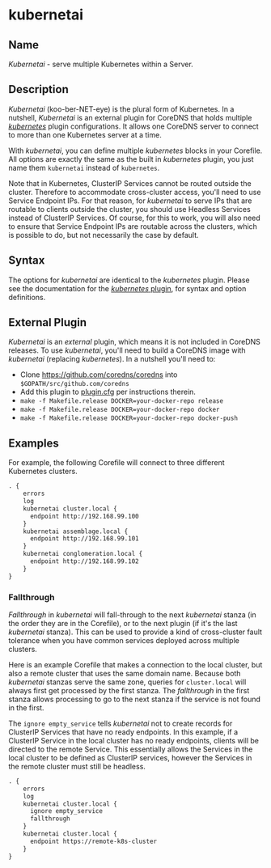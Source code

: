 # kubernetai

## Name

*Kubernetai* - serve multiple Kubernetes within a Server.

## Description

*Kubernetai* (koo-ber-NET-eye) is the plural form of Kubernetes.
In a nutshell, *Kubernetai* is an external plugin for CoreDNS that holds multiple
[*kubernetes*](https://github.com/coredns/coredns/tree/master/plugin/kubernetes) plugin
configurations.  It allows one CoreDNS server to connect to more than one Kubernetes server at a time.

With *kubernetai*, you can define multiple *kubernetes* blocks in your Corefile. All options are
exactly the same as the built in *kubernetes* plugin, you just name them `kubernetai` instead of
`kubernetes`.

Note that in Kubernetes, ClusterIP Services cannot be routed outside the cluster.  Therefore to accommodate cross-cluster access, you'll need to use Service Endpoint IPs.  For that reason, for *kubernetai* to serve IPs that are routable to clients outside the cluster, you should use Headless Services instead of ClusterIP Services.  Of course, for this to work, you will also need to ensure that Service Endpoint IPs are routable across the clusters, which is possible to do, but not necessarily the case by default.

## Syntax

The options for *kubernetai* are identical to the *kubernetes* plugin.  Please see the documentation for the [*kubernetes* plugin](https://github.com/coredns/coredns/blob/master/plugin/kubernetes/README.md), for syntax and option definitions.

## External Plugin

*Kubernetai* is an *external* plugin, which means it is not included in CoreDNS releases.  To use *kubernetai*, you'll need to build a CoreDNS image with *kubernetai* (replacing *kubernetes*). In a nutshell you'll need to:
* Clone https://github.com/coredns/coredns into `$GOPATH/src/github.com/coredns`
* Add this plugin to [plugin.cfg](https://github.com/coredns/coredns/blob/master/plugin.cfg) per instructions therein.
* `make -f Makefile.release DOCKER=your-docker-repo release`
* `make -f Makefile.release DOCKER=your-docker-repo docker`
* `make -f Makefile.release DOCKER=your-docker-repo docker-push`

## Examples

For example, the following Corefile will connect to three different Kubernetes clusters.

~~~ txt
. {
    errors
    log
    kubernetai cluster.local {
      endpoint http://192.168.99.100
    }
    kubernetai assemblage.local {
      endpoint http://192.168.99.101
    }
    kubernetai conglomeration.local {
      endpoint http://192.168.99.102
    }
}
~~~

### Fallthrough

*Fallthrough* in *kubernetai* will fall-through to the next *kubernetai* stanza (in the order they are in the Corefile),
or to the next plugin (if it's the last *kubernetai* stanza).  This can be used to provide a kind of cross-cluster fault tolerance when you have common services deployed across multiple clusters.

Here is an example Corefile that makes a connection to the local cluster, but also a remote cluster that uses the same domain name. Because both *kubernetai* stanzas serve the same zone, queries for `cluster.local`
will always first get processed by the first stanza. The *fallthrough* in the first stanza allows processing to go to the next stanza if the service is not found in the first.

The `ignore empty_service` tells *kubernetai* not to create records for ClusterIP Services that have no ready endpoints.  In this example, if a ClusterIP Service in the local cluster has no ready endpoints, clients will be directed to the remote Service. This essentially allows the Services in the local cluster to be defined as ClusterIP services, however the Services in the remote cluster must still be headless.

~~~ txt
. {
    errors
    log
    kubernetai cluster.local {
      ignore empty_service
      fallthrough
    }
    kubernetai cluster.local {
      endpoint https://remote-k8s-cluster
    }
}
~~~
